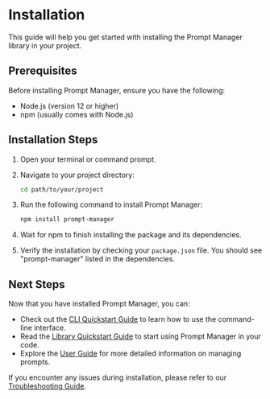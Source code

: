 # Installation

This guide will help you get started with installing the Prompt Manager library in your project.

## Prerequisites

Before installing Prompt Manager, ensure you have the following:

- Node.js (version 12 or higher)
- npm (usually comes with Node.js)

## Installation Steps

1. Open your terminal or command prompt.

2. Navigate to your project directory:

   ```bash
   cd path/to/your/project
   ```

3. Run the following command to install Prompt Manager:

   ```bash
   npm install prompt-manager
   ```

4. Wait for npm to finish installing the package and its dependencies.

5. Verify the installation by checking your `package.json` file. You should see "prompt-manager" listed in the dependencies.

## Next Steps

Now that you have installed Prompt Manager, you can:

- Check out the [CLI Quickstart Guide](./cli/cli-quickstart.md) to learn how to use the command-line interface.
- Read the [Library Quickstart Guide](./library/library-quickstart.md) to start using Prompt Manager in your code.
- Explore the [User Guide](../user-guide/managing-prompts.md) for more detailed information on managing prompts.

If you encounter any issues during installation, please refer to our [Troubleshooting Guide](../user-guide/troubleshooting.md).
